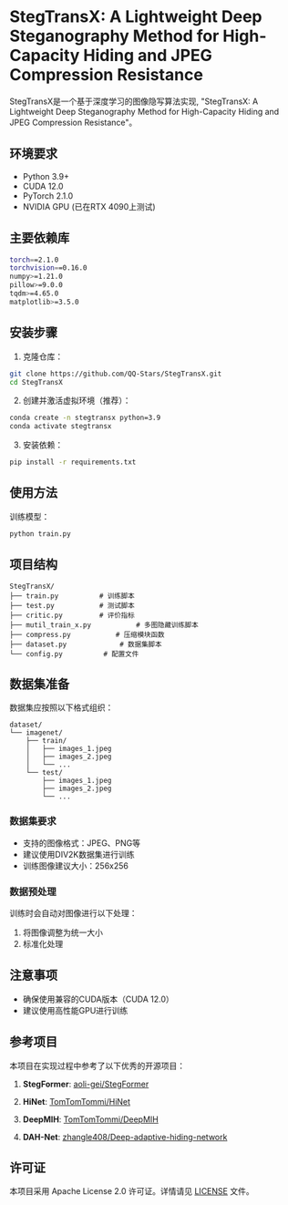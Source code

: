 # StegTransX: A Lightweight Deep Steganography Method for High-Capacity Hiding and JPEG Compression Resistance

StegTransX是一个基于深度学习的图像隐写算法实现, "StegTransX: A Lightweight Deep Steganography Method for High-Capacity Hiding and JPEG Compression Resistance"。

## 环境要求

- Python 3.9+
- CUDA 12.0
- PyTorch 2.1.0
- NVIDIA GPU (已在RTX 4090上测试)

## 主要依赖库

```bash
torch==2.1.0
torchvision==0.16.0
numpy>=1.21.0
pillow>=9.0.0
tqdm>=4.65.0
matplotlib>=3.5.0
```

## 安装步骤

1. 克隆仓库：
```bash
git clone https://github.com/QQ-Stars/StegTransX.git
cd StegTransX
```

2. 创建并激活虚拟环境（推荐）：
```bash
conda create -n stegtransx python=3.9
conda activate stegtransx
```

3. 安装依赖：
```bash
pip install -r requirements.txt
```

## 使用方法

训练模型：
```bash
python train.py
```

## 项目结构

```
StegTransX/
├── train.py          # 训练脚本
├── test.py           # 测试脚本
├── critic.py         # 评价指标
├── mutil_train_x.py           # 多图隐藏训练脚本
├── compress.py           # 压缩模块函数
├── dataset.py             # 数据集脚本
└── config.py          # 配置文件
```

## 数据集准备

数据集应按照以下格式组织：

```
dataset/
└── imagenet/
    ├── train/
    │   ├── images_1.jpeg
    │   ├── images_2.jpeg
    │   └── ...
    └── test/
        ├── images_1.jpeg
        ├── images_2.jpeg
        └── ...
```

### 数据集要求
- 支持的图像格式：JPEG、PNG等
- 建议使用DIV2K数据集进行训练
- 训练图像建议大小：256x256

### 数据预处理
训练时会自动对图像进行以下处理：
1. 将图像调整为统一大小
2. 标准化处理

## 注意事项

- 确保使用兼容的CUDA版本（CUDA 12.0）
- 建议使用高性能GPU进行训练

## 参考项目

本项目在实现过程中参考了以下优秀的开源项目：

1. **StegFormer**: [aoli-gei/StegFormer](https://github.com/aoli-gei/StegFormer)

2. **HiNet**: [TomTomTommi/HiNet](https://github.com/TomTomTommi/HiNet)

3. **DeepMIH**: [TomTomTommi/DeepMIH](https://github.com/TomTomTommi/DeepMIH)

4. **DAH-Net**: [zhangle408/Deep-adaptive-hiding-network](https://github.com/zhangle408/Deep-adaptive-hiding-network)

## 许可证

本项目采用 Apache License 2.0 许可证。详情请见 [LICENSE](LICENSE) 文件。 
